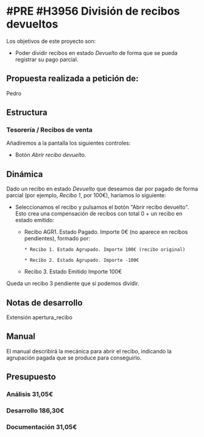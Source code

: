 # #PRE #H3956 División de recibos devueltos

Los objetivos de este proyecto son:
+ Poder dividir recibos en estado _Devuelto_ de forma que se pueda registrar su pago parcial.

## Propuesta realizada a petición de:
Pedro

## Estructura

### Tesorería / Recibos de venta
Añadiremos a la pantalla los siguientes controles:
+ Botón _Abrir recibo devuelto_.

## Dinámica
Dado un recibo en estado _Devuelto_ que deseamos dar por pagado de forma parcial (por ejemplo, _Recibo 1_, por 100€), haríamos lo siguiente:

+ Seleccionamos el recibo y pulsamos el botón "Abrir recibo devuelto". Esto crea una compensación de recibos con total 0 + un recibo en estado emitido:

    * Recibo AGR1. Estado Pagado. Importe 0€ (no aparece en recibos pendientes), formado por:

          * Recibo 1. Estado Agrupado. Importe 100€ (recibo original)

          * Recibo 2. Estado Agrupado. Importe -100€

    * Recibo 3. Estado Emitido Importe 100€

Queda un recibo 3 pendiente que sí podemos dividir.

## Notas de desarrollo
Extensión apertura_recibo

## Manual
El manual describirá la mecánica para abrir el recibo, indicando la agrupación pagada que se produce para conseguirlo.

## Presupuesto
### Análisis 31,05€
### Desarrollo 186,30€
### Documentación 31,05€